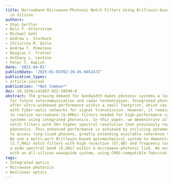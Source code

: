```yaml
---
title: Narrowband Microwave-Photonic Notch Filters Using Brillouin-based Signal Transduction
  in Silicon
authors:
- Shai Gertler
- Nils T. Otterstrom
- Michael Gehl
- Andrew L. Starbuck
- Christina M. Dallo
- Andrew T. Pomerene
- Douglas C. Trotter
- Anthony L. Lentine
- Peter T. Rakich
date: '2022-04-01'
publishDate: '2025-01-03T02:26:45.945147Z'
publication_types:
- article-journal
publication: '*Nat Commun*'
doi: 10.1038/s41467-022-29590-0
abstract: The growing demand for bandwidth makes photonic systems a leading candidate
  for future telecommunication and radar technologies. Integrated photonic systems
  offer ultra-wideband performance within a small footprint, which can naturally interface
  with fiber-optic networks for signal transmission. However, it remains challenging
  to realize narrowband ($∼$MHz) filters needed for high-performance communications
  systems using integrated photonics. In this paper, we demonstrate all-silicon microwave-photonic
  notch filters with 50× higher spectral resolution than previously realized in silicon
  photonics. This enhanced performance is achieved by utilizing optomechanical interactions
  to access long-lived phonons, greatly extending available coherence times in silicon.
  We use a multi-port Brillouin-based optomechanical system to demonstrate ultra-narrowband
  (2.7,MHz) notch filters with high rejection (57,dB) and frequency tunability over
  a wide spectral band (6,GHz) within a microwave-photonic link. We accomplish this
  with an all-silicon waveguide system, using CMOS-compatible fabrication techniques.
tags:
- Integrated optics
- Microwave photonics
- Nonlinear optics
---
```

